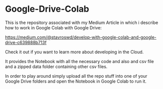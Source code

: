 # Google-Drive-Colab

This is the repository associated with my Medium Article in which i describe 
how to work in Google Colab with Google Drive:

https://medium.com/@stavroswd/develop-with-google-colab-and-google-drive-c639888b713f

Check it out if you want to learn more about developing in the Cloud.

It provides the Notebook with all the necessary code and also and csv file and 
a zipped data folder containing other csv files. 

In order to play around simply upload all the repo stuff into one of your Google Drive 
folders and open the Notebook in Google Colab to run it. 



